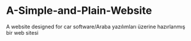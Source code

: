# A-Simple-and-Plain-Website
A website designed for car software/Araba yazılımları üzerine hazırlanmış bir web sitesi
